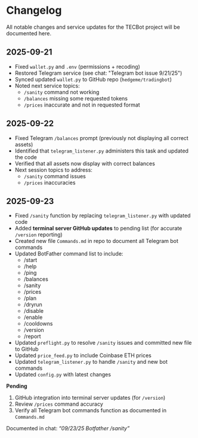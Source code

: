 # Changelog

All notable changes and service updates for the TECBot project will be documented here.

## 2025-09-21
- Fixed `wallet.py` and `.env` (permissions + recoding)
- Restored Telegram service (see chat: "Telegram bot issue 9/21/25")
- Synced updated `wallet.py` to GitHub repo (`hedgeme/tradingbot`)
- Noted next service topics:
  - `/sanity` command not working
  - `/balances` missing some requested tokens
  - `/prices` inaccurate and not in requested format
 

## 2025-09-22
- Fixed Telegram `/balances` prompt (previously not displaying all correct assets)
- Identified that `telegram_listener.py` administers this task and updated the code
- Verified that all assets now display with correct balances
- Next session topics to address:
  - `/sanity` command issues
  - `/prices` inaccuracies

## 2025-09-23
- Fixed `/sanity` function by replacing `telegram_listener.py` with updated code
- Added **terminal server GitHub updates** to pending list (for accurate `/version` reporting)
- Created new file `Commands.md` in repo to document all Telegram bot commands
- Updated BotFather command list to include:
  - /start  
  - /help  
  - /ping  
  - /balances  
  - /sanity  
  - /prices  
  - /plan  
  - /dryrun  
  - /disable  
  - /enable  
  - /cooldowns  
  - /version  
  - /report
- Updated `preflight.py` to resolve `/sanity` issues and committed new file to GitHub
- Updated `price_feed.py` to include Coinbase ETH prices
- Updated `telegram_listener.py` to handle `/sanity` and new bot commands
- Updated `config.py` with latest changes

**Pending**
1. GitHub integration into terminal server updates (for `/version`)
2. Review `/prices` command accuracy
3. Verify all Telegram bot commands function as documented in `Commands.md`

Documented in chat: *“09/23/25 Botfather /sanity”*

